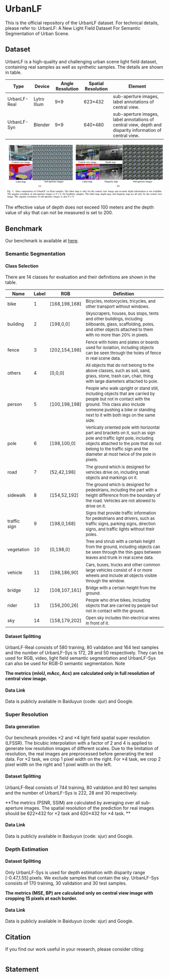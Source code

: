 # UrbanLF

This is the official repository of the UrbanLF dataset. For technical details, please refer to: UrbanLF: A New Light Field Dataset For Semantic Segmentation of Urban Scene.

## Dataset

UrbanLF is a high-quality and challenging urban scene light field dataset, containing real samples as well as synthetic samples.  The details are shown in table.

| Type         | Device      | Angle Resolution | Spatial Resolution | Element                                                      |
| ------------ | ----------- | ---------------- | ------------------ | ------------------------------------------------------------ |
| UrbanLF-Real | Lytro Illum | 9×9              | 623×432            | sub-aperture images, label annotations of central view.      |
| UrbanLF-Syn  | Blender     | 9×9              | 640×480            | sub-aperture images, label annotations of central view, depth and disparity information of central view. |

![1637998845990](images/fig1.png)

The effective value of depth does not exceed 100 meters and the depth value of sky that can not be measured is set to 200.

## Benchmark

Our benchmark is available at [here](http://112.74.92.70:8080/main/).

### Semantic Segmentation

#### Class Selection

There are 14 classes for evaluation and their definitions are shown in the table. 

| Name         | Label | RGB           | Definition                                                   |
| ------------ | ----- | ------------- | ------------------------------------------------------------ |
| bike         | 1     | [168,198,168] | <font size = 2>Bicycles, motorcycles, tricycles, and other transport without windows.</font> |
| building     | 2     | [198,0,0]     | <font size = 2>Skyscrapers, houses, bus stops, tents and other buildings, including billboards, glass, scaffolding, poles, and other objects attached to them with no more than 20% in pixels.</font> |
| fence        | 3     | [202,154,198] | <font size = 2>Fence with holes and plates or boards used for isolation, including objects can be seen through the holes of fence in real scene data.   </font> |
| others       | 4     | [0,0,0]       | <font size = 2>All objects that do not belong to the above classes, such as soil, sand, grass, stone, trash can, chair, thing with large diameters attached to pole.</font> |
| person       | 5     | [100,198,198] | <font size = 2>People who walk upright or stand still, including objects that are carried by people but not in contact with the ground. This class also include someone pushing a bike or standing next to it with both legs on the same side.</font> |
| pole         | 6     | [198,100,0]   | <font size = 2>Vertically oriented pole with horizontal part and brackets on it, such as sign pole and traffic light pole, including objects attached to the pole that do not belong to the traffic sign and the diameter at most twice of the pole in pixels.</font> |
| road         | 7     | [52,42,198]   | <font size = 2>The ground which is designed for vehicles drive on, including small objects and markings on it.</font> |
| sidewalk     | 8     | [154,52,192]  | <font size = 2>The ground which is designed for pedestrians, including the part with a height difference from the boundary of the road. Vehicles are not allowed to drive on it.</font> |
| traffic sign | 9     | [198,0,168]   | <font size = 2>Signs that provide traffic information for pedestrians and drivers, such as traffic signs, parking signs, direction signs, and traffic lights without their poles.</font> |
| vegetation   | 10    | [0,198,0]     | <font size = 2>Tree and shrub with a certain height from the ground, including objects can be seen through the thin gaps between leaves and trunk in real scene data.</font> |
| vehicle      | 11    | [198,186,90]  | <font size = 2>Cars, buses, trucks and other common large vehicles consist of 4 or more wheels and include all objects visible through the window.</font> |
| bridge       | 12    | [108,107,161] | <font size = 2>Bridge with a certain height from the ground.</font> |
| rider        | 13    | [156,200,26]  | <font size = 2>People who drive bikes, including objects that are carried by people but not in contact with the ground.</font> |
| sky          | 14    | [158,179,202] | <font size = 2>Open sky includes thin electrical wires in front of it.</font> |

#### Dataset Splitting

UrbanLF-Real consists of 580 training, 80 validation and 164 test samples and the number of UrbanLF-Sys is 172, 28 and 50 respectively. They can be used for RGB, video, light field semantic segmentation and UrbanLF-Sys can also be used for RGB-D semantic segmentation. Note 

**The metrics (mIoU, mAcc, Acc) are calculated only in full resolution of central view image.**

#### Data Link

Data is publicly available in Baiduyun (code: xjur) and Google.



### Super Resolution

#### Data generation

Our benchmark provides ×2 and ×4 light field spatial super resolution (LFSSR). The bicubic interpolation with a factor of 2 and 4 is applied to generate low resolution images of different scales. Due to the limitation of resolution, the real images are preprocessed before generating the test data. For ×2 task, we crop 1 pixel width on the right.  For ×4 task, we crop 2 pixel width on the right and 1 pixel width on the left. 

#### Dataset Splitting

UrbanLF-Real consists of 744 training, 80 validation and 80 test samples and the number of UrbanLF-Sys is 222, 28 and 30 respectively. 

**The metrics (PSNR, SSIM) are calculated by averaging over all sub-aperture images.  The spatial resolution of the prediction for real images should be 622×432 for ×2 task and 620×432 for ×4 task. **

#### Data Link

Data is publicly available in Baiduyun (code: xjur) and Google.



### Depth Estimation

#### Dataset Splitting

Only UrbanLF-Sys is used for depth estimation with disparity range [-0.47,1.55] pixels. We exclude samples that contain the sky. UrbanLF-Sys consists of 170 training, 30 validation and 30 test samples. 

**The metrics (MSE, BP) are calculated only on central view image with cropping 15 pixels at each border.**

#### Data Link

Data is publicly available in Baiduyun (code: xjur) and Google.



## Citation

If you find our work useful in your research, please consider citing:

```

```



## Statement